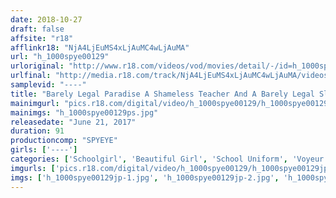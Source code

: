```yaml
---
date: 2018-10-27
draft: false
affsite: "r18"
afflinkr18: "NjA4LjEuMS4xLjAuMC4wLjAuMA"
url: "h_1000spye00129"
urloriginal: "http://www.r18.com/videos/vod/movies/detail/-/id=h_1000spye00129"
urlfinal: "http://media.r18.com/track/NjA4LjEuMS4xLjAuMC4wLjAuMA/videos/vod/movies/detail/-/id=h_1000spye00129"
samplevid: "----"
title: "Barely Legal Paradise A Shameless Teacher And A Barely Legal Slut Secretly Filmed Making Babies On A Class Trip."
mainimgurl: "pics.r18.com/digital/video/h_1000spye00129/h_1000spye00129ps.jpg"
mainimgs: "h_1000spye00129ps.jpg"
releasedate: "June 21, 2017"
duration: 91
productioncomp: "SPYEYE"
girls: ['----']
categories: ['Schoolgirl', 'Beautiful Girl', 'School Uniform', 'Voyeur', 'Creampie']
imgurls: ['pics.r18.com/digital/video/h_1000spye00129/h_1000spye00129jp-1.jpg', 'pics.r18.com/digital/video/h_1000spye00129/h_1000spye00129jp-2.jpg', 'pics.r18.com/digital/video/h_1000spye00129/h_1000spye00129jp-3.jpg', 'pics.r18.com/digital/video/h_1000spye00129/h_1000spye00129jp-4.jpg', 'pics.r18.com/digital/video/h_1000spye00129/h_1000spye00129jp-5.jpg', 'pics.r18.com/digital/video/h_1000spye00129/h_1000spye00129jp-6.jpg', 'pics.r18.com/digital/video/h_1000spye00129/h_1000spye00129jp-7.jpg', 'pics.r18.com/digital/video/h_1000spye00129/h_1000spye00129jp-8.jpg', 'pics.r18.com/digital/video/h_1000spye00129/h_1000spye00129jp-9.jpg', 'pics.r18.com/digital/video/h_1000spye00129/h_1000spye00129jp-10.jpg', 'pics.r18.com/digital/video/h_1000spye00129/h_1000spye00129jp-11.jpg', 'pics.r18.com/digital/video/h_1000spye00129/h_1000spye00129jp-12.jpg', 'pics.r18.com/digital/video/h_1000spye00129/h_1000spye00129jp-13.jpg', 'pics.r18.com/digital/video/h_1000spye00129/h_1000spye00129jp-14.jpg', 'pics.r18.com/digital/video/h_1000spye00129/h_1000spye00129jp-15.jpg', 'pics.r18.com/digital/video/h_1000spye00129/h_1000spye00129jp-16.jpg', 'pics.r18.com/digital/video/h_1000spye00129/h_1000spye00129jp-17.jpg', 'pics.r18.com/digital/video/h_1000spye00129/h_1000spye00129jp-18.jpg', 'pics.r18.com/digital/video/h_1000spye00129/h_1000spye00129jp-19.jpg', 'pics.r18.com/digital/video/h_1000spye00129/h_1000spye00129jp-20.jpg']
imgs: ['h_1000spye00129jp-1.jpg', 'h_1000spye00129jp-2.jpg', 'h_1000spye00129jp-3.jpg', 'h_1000spye00129jp-4.jpg', 'h_1000spye00129jp-5.jpg', 'h_1000spye00129jp-6.jpg', 'h_1000spye00129jp-7.jpg', 'h_1000spye00129jp-8.jpg', 'h_1000spye00129jp-9.jpg', 'h_1000spye00129jp-10.jpg', 'h_1000spye00129jp-11.jpg', 'h_1000spye00129jp-12.jpg', 'h_1000spye00129jp-13.jpg', 'h_1000spye00129jp-14.jpg', 'h_1000spye00129jp-15.jpg', 'h_1000spye00129jp-16.jpg', 'h_1000spye00129jp-17.jpg', 'h_1000spye00129jp-18.jpg', 'h_1000spye00129jp-19.jpg', 'h_1000spye00129jp-20.jpg']
---
```

